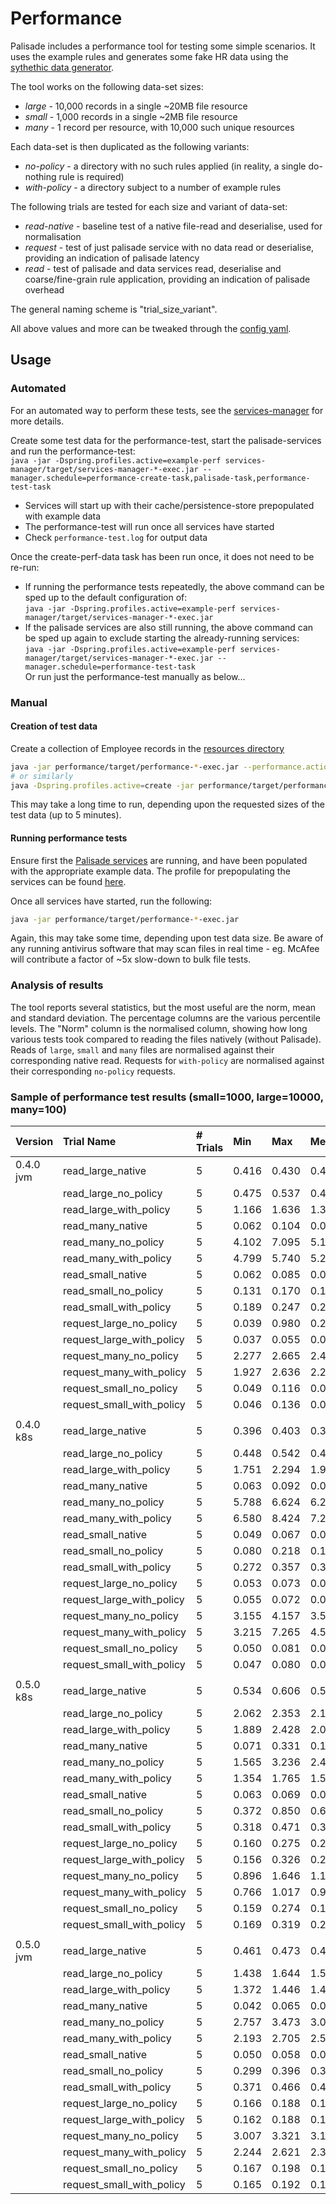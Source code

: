<!---
Copyright 2018-2021 Crown Copyright

Licensed under the Apache License, Version 2.0 (the "License");
you may not use this file except in compliance with the License.
You may obtain a copy of the License at

  http://www.apache.org/licenses/LICENSE-2.0

Unless required by applicable law or agreed to in writing, software
distributed under the License is distributed on an "AS IS" BASIS,
WITHOUT WARRANTIES OR CONDITIONS OF ANY KIND, either express or implied.
See the License for the specific language governing permissions and
limitations under the License.
--->

# Performance

Palisade includes a performance tool for testing some simple scenarios.
It uses the example rules and generates some fake HR data using the [sythethic data generator](https://github.com/gchq/synthetic-data-generator).

The tool works on the following data-set sizes:

* *large* - 10,000 records in a single ~20MB file resource
* *small* - 1,000 records in a single ~2MB file resource
* *many* - 1 record per resource, with 10,000 such unique resources

Each data-set is then duplicated as the following variants:

* *no-policy* - a directory with no such rules applied (in reality, a single do-nothing rule is required)
* *with-policy* - a directory subject to a number of example rules

The following trials are tested for each size and variant of data-set:

* *read-native* - baseline test of a native file-read and deserialise, used for normalisation
* *request* - test of just palisade service with no data read or deserialise, providing an indication of palisade latency
* *read* - test of palisade and data services read, deserialise and coarse/fine-grain rule application, providing an indication of palisade overhead

The general naming scheme is "trial_size_variant".

All above values and more can be tweaked through the [config yaml](src/main/resources/application.yaml).

## Usage

### Automated

For an automated way to perform these tests, see the [services-manager](https://github.com/gchq/Palisade-services/blob/develop/services-manager/README.md) for more details.

Create some test data for the performance-test, start the palisade-services and run the performance-test:  
`java -jar -Dspring.profiles.active=example-perf services-manager/target/services-manager-*-exec.jar --manager.schedule=performance-create-task,palisade-task,performance-test-task`

* Services will start up with their cache/persistence-store prepopulated with example data
* The performance-test will run once all services have started
* Check `performance-test.log` for output data

Once the create-perf-data task has been run once, it does not need to be re-run:

* If running the performance tests repeatedly, the above command can be sped up to the default configuration of:  
  `java -jar -Dspring.profiles.active=example-perf services-manager/target/services-manager-*-exec.jar`
* If the palisade services are also still running, the above command can be sped up again to exclude starting the already-running services:  
  `java -jar -Dspring.profiles.active=example-perf services-manager/target/services-manager-*-exec.jar --manager.schedule=performance-test-task`  
  Or run just the performance-test manually as below...

### Manual

#### Creation of test data

Create a collection of Employee records in the [resources directory](/resources/data)

```bash
java -jar performance/target/performance-*-exec.jar --performance.action=create
# or similarly
java -Dspring.profiles.active=create -jar performance/target/performance-*-exec.jar
```

This may take a long time to run, depending upon the requested sizes of the test data (up to 5 minutes).

#### Running performance tests

Ensure first the [Palisade services](https://github.com/gchq/Palisade-services/) are running, and have been populated with the appropriate example data. The profile for prepopulating the services can be
found [here](../example-library/src/main/resources/application-example-perf.yaml).

Once all services have started, run the following:

```bash
java -jar performance/target/performance-*-exec.jar
```

Again, this may take some time, depending upon test data size. Be aware of any running antivirus software that may scan files in real time - eg. McAfee will contribute a factor of ~5x slow-down to bulk file tests.

### Analysis of results

The tool reports several statistics, but the most useful are the norm, mean and standard deviation. The percentage columns are the various percentile levels. The "Norm" column is the normalised column, showing how long various tests took compared to
reading the files natively (without Palisade). Reads of `large`, `small` and `many` files are normalised against their corresponding native read. Requests for `with-policy` are normalised against their corresponding `no-policy` requests.

### Sample of performance test results (small=1000, large=10000, many=100)

| Version   | Trial Name                | # Trials | Min      | Max      | Mean     | Std.dev. | 25%      | 50%      | 75%      | 99%      | Norm
|:----------|:--------------------------|:---------|:---------|:---------|:---------|:---------|:---------|:---------|:---------|:---------|:---------
| 0.4.0 jvm | read_large_native         | 5        | 0.416    | 0.430    | 0.425    | 0.005    | 0.424    | 0.428    | 0.429    | 0.430    | 1.000
|           | read_large_no_policy      | 5        | 0.475    | 0.537    | 0.493    | 0.022    | 0.479    | 0.486    | 0.488    | 0.535    | 1.159
|           | read_large_with_policy    | 5        | 1.166    | 1.636    | 1.332    | 0.170    | 1.227    | 1.236    | 1.394    | 1.627    | 3.132
|           | read_many_native          | 5        | 0.062    | 0.104    | 0.074    | 0.015    | 0.065    | 0.067    | 0.069    | 0.103    | 1.000
|           | read_many_no_policy       | 5        | 4.102    | 7.095    | 5.193    | 1.071    | 4.492    | 4.674    | 5.601    | 7.036    | 70.642
|           | read_many_with_policy     | 5        | 4.799    | 5.740    | 5.273    | 0.309    | 5.133    | 5.303    | 5.390    | 5.726    | 71.731
|           | read_small_native         | 5        | 0.062    | 0.085    | 0.071    | 0.009    | 0.065    | 0.065    | 0.078    | 0.085    | 1.000
|           | read_small_no_policy      | 5        | 0.131    | 0.170    | 0.154    | 0.013    | 0.150    | 0.158    | 0.163    | 0.170    | 2.169
|           | read_small_with_policy    | 5        | 0.189    | 0.247    | 0.222    | 0.023    | 0.200    | 0.232    | 0.242    | 0.247    | 3.119
|           | request_large_no_policy   | 5        | 0.039    | 0.980    | 0.261    | 0.360    | 0.083    | 0.091    | 0.114    | 0.945    | 1.000
|           | request_large_with_policy | 5        | 0.037    | 0.055    | 0.044    | 0.007    | 0.038    | 0.045    | 0.047    | 0.055    | 0.170
|           | request_many_no_policy    | 5        | 2.277    | 2.665    | 2.490    | 0.140    | 2.384    | 2.533    | 2.589    | 2.662    | 1.000
|           | request_many_with_policy  | 5        | 1.927    | 2.636    | 2.219    | 0.282    | 1.991    | 2.069    | 2.473    | 2.630    | 0.891
|           | request_small_no_policy   | 5        | 0.049    | 0.116    | 0.071    | 0.024    | 0.056    | 0.057    | 0.074    | 0.115    | 1.000
|           | request_small_with_policy | 5        | 0.046    | 0.136    | 0.096    | 0.029    | 0.097    | 0.098    | 0.105    | 0.134    | 1.366
|           |                           |          |          |          |          |          |          |          |          |          |
| 0.4.0 k8s | read_large_native         | 5        | 0.396    | 0.403    | 0.399    | 0.003    | 0.397    | 0.398    | 0.402    | 0.403    | 1.000
|           | read_large_no_policy      | 5        | 0.448    | 0.542    | 0.474    | 0.035    | 0.448    | 0.455    | 0.475    | 0.539    | 1.186
|           | read_large_with_policy    | 5        | 1.751    | 2.294    | 1.968    | 0.192    | 1.810    | 1.939    | 2.046    | 2.284    | 4.930
|           | read_many_native          | 5        | 0.063    | 0.092    | 0.071    | 0.011    | 0.064    | 0.065    | 0.069    | 0.091    | 1.000
|           | read_many_no_policy       | 5        | 5.788    | 6.624    | 6.293    | 0.302    | 6.126    | 6.415    | 6.513    | 6.620    | 89.146
|           | read_many_with_policy     | 5        | 6.580    | 8.424    | 7.253    | 0.623    | 6.995    | 7.029    | 7.237    | 8.377    | 102.747
|           | read_small_native         | 5        | 0.049    | 0.067    | 0.059    | 0.007    | 0.053    | 0.061    | 0.064    | 0.066    | 1.000
|           | read_small_no_policy      | 5        | 0.080    | 0.218    | 0.162    | 0.045    | 0.170    | 0.171    | 0.172    | 0.216    | 2.760
|           | read_small_with_policy    | 5        | 0.272    | 0.357    | 0.311    | 0.029    | 0.293    | 0.309    | 0.321    | 0.356    | 5.291
|           | request_large_no_policy   | 5        | 0.053    | 0.073    | 0.061    | 0.008    | 0.055    | 0.057    | 0.066    | 0.073    | 1.000
|           | request_large_with_policy | 5        | 0.055    | 0.072    | 0.066    | 0.006    | 0.066    | 0.067    | 0.071    | 0.072    | 1.087
|           | request_many_no_policy    | 5        | 3.155    | 4.157    | 3.591    | 0.350    | 3.294    | 3.647    | 3.703    | 4.139    | 1.000
|           | request_many_with_policy  | 5        | 3.215    | 7.265    | 4.572    | 1.656    | 3.298    | 3.319    | 5.762    | 7.205    | 1.273
|           | request_small_no_policy   | 5        | 0.050    | 0.081    | 0.065    | 0.011    | 0.057    | 0.064    | 0.074    | 0.081    | 1.000
|           | request_small_with_policy | 5        | 0.047    | 0.080    | 0.058    | 0.011    | 0.052    | 0.054    | 0.055    | 0.079    | 0.883
|           |                           |          |          |          |          |          |          |          |          |          |
| 0.5.0 k8s | read_large_native         | 5        | 0.534    | 0.606    | 0.572    | 0.028    | 0.555    | 0.563    | 0.603    | 0.606    | 1.000
|           | read_large_no_policy      | 5        | 2.062    | 2.353    | 2.176    | 0.107    | 2.097    | 2.124    | 2.243    | 2.348    | 3.803
|           | read_large_with_policy    | 5        | 1.889    | 2.428    | 2.087    | 0.181    | 2.006    | 2.055    | 2.057    | 2.413    | 3.648
|           | read_many_native          | 5        | 0.071    | 0.331    | 0.154    | 0.094    | 0.076    | 0.137    | 0.154    | 0.324    | 1.000
|           | read_many_no_policy       | 5        | 1.565    | 3.236    | 2.455    | 0.531    | 2.452    | 2.467    | 2.553    | 3.209    | 15.940
|           | read_many_with_policy     | 5        | 1.354    | 1.765    | 1.538    | 0.152    | 1.412    | 1.509    | 1.652    | 1.761    | 9.989
|           | read_small_native         | 5        | 0.063    | 0.069    | 0.066    | 0.002    | 0.066    | 0.067    | 0.067    | 0.069    | 1.000
|           | read_small_no_policy      | 5        | 0.372    | 0.850    | 0.606    | 0.171    | 0.477    | 0.598    | 0.731    | 0.845    | 9.146
|           | read_small_with_policy    | 5        | 0.318    | 0.471    | 0.384    | 0.059    | 0.330    | 0.366    | 0.434    | 0.469    | 5.798
|           | request_large_no_policy   | 5        | 0.160    | 0.275    | 0.204    | 0.044    | 0.174    | 0.174    | 0.235    | 0.274    | 1.000
|           | request_large_with_policy | 5        | 0.156    | 0.326    | 0.210    | 0.061    | 0.174    | 0.187    | 0.204    | 0.321    | 1.028
|           | request_many_no_policy    | 5        | 0.896    | 1.646    | 1.181    | 0.257    | 1.005    | 1.158    | 1.200    | 1.628    | 1.000
|           | request_many_with_policy  | 5        | 0.766    | 1.017    | 0.914    | 0.081    | 0.924    | 0.927    | 0.933    | 1.014    | 0.774
|           | request_small_no_policy   | 5        | 0.159    | 0.274    | 0.195    | 0.044    | 0.165    | 0.165    | 0.214    | 0.272    | 1.000
|           | request_small_with_policy | 5        | 0.169    | 0.319    | 0.239    | 0.054    | 0.192    | 0.252    | 0.265    | 0.317    | 1.225
|           |                           |          |          |          |          |          |          |          |          |          |
| 0.5.0 jvm | read_large_native         | 5        | 0.461    | 0.473    | 0.468    | 0.004    | 0.466    | 0.467    | 0.471    | 0.473    | 1.000
|           | read_large_no_policy      | 5        | 1.438    | 1.644    | 1.523    | 0.067    | 1.498    | 1.515    | 1.521    | 1.639    | 3.257
|           | read_large_with_policy    | 5        | 1.372    | 1.446    | 1.408    | 0.024    | 1.397    | 1.411    | 1.416    | 1.445    | 3.012
|           | read_many_native          | 5        | 0.042    | 0.065    | 0.050    | 0.008    | 0.043    | 0.049    | 0.049    | 0.065    | 1.000
|           | read_many_no_policy       | 5        | 2.757    | 3.473    | 3.091    | 0.228    | 3.055    | 3.061    | 3.111    | 3.459    | 62.327
|           | read_many_with_policy     | 5        | 2.193    | 2.705    | 2.509    | 0.172    | 2.511    | 2.534    | 2.602    | 2.701    | 50.581
|           | read_small_native         | 5        | 0.050    | 0.058    | 0.052    | 0.003    | 0.050    | 0.051    | 0.052    | 0.058    | 1.000
|           | read_small_no_policy      | 5        | 0.299    | 0.396    | 0.339    | 0.035    | 0.318    | 0.321    | 0.361    | 0.394    | 6.507
|           | read_small_with_policy    | 5        | 0.371    | 0.466    | 0.403    | 0.033    | 0.381    | 0.394    | 0.406    | 0.463    | 7.742
|           | request_large_no_policy   | 5        | 0.166    | 0.188    | 0.179    | 0.008    | 0.173    | 0.180    | 0.186    | 0.188    | 1.000
|           | request_large_with_policy | 5        | 0.162    | 0.188    | 0.176    | 0.010    | 0.169    | 0.174    | 0.185    | 0.188    | 0.982
|           | request_many_no_policy    | 5        | 3.007    | 3.321    | 3.176    | 0.134    | 3.038    | 3.195    | 3.321    | 3.321    | 1.000
|           | request_many_with_policy  | 5        | 2.244    | 2.621    | 2.380    | 0.145    | 2.272    | 2.288    | 2.474    | 2.615    | 0.749
|           | request_small_no_policy   | 5        | 0.167    | 0.198    | 0.183    | 0.010    | 0.179    | 0.184    | 0.188    | 0.198    | 1.000
|           | request_small_with_policy | 5        | 0.165    | 0.192    | 0.180    | 0.009    | 0.180    | 0.181    | 0.182    | 0.192    | 0.982